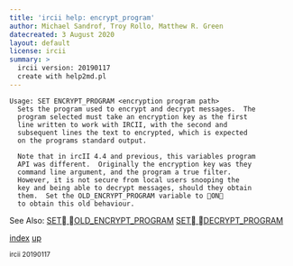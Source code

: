 ```yaml
---
title: 'ircii help: encrypt_program'
author: Michael Sandrof, Troy Rollo, Matthew R. Green
datecreated: 3 August 2020
layout: default
license: ircii
summary: >
  ircii version: 20190117
  create with help2md.pl
---
```

```
Usage: SET ENCRYPT_PROGRAM <encryption program path>
  Sets the program used to encrypt and decrypt messages.  The
  program selected must take an encryption key as the first
  line written to work with IRCII, with the second and
  subsequent lines the text to encrypted, which is expected
  on the programs standard output.

  Note that in ircII 4.4 and previous, this variables program
  API was different.  Originally the encryption key was they
  command line argument, and the program a true filter.
  However, it is not secure from local users snooping the
  key and being able to decrypt messages, should they obtain
  them.  Set the OLD_ENCRYPT_PROGRAM variable to ON
  to obtain this old behaviour.
```
See Also:
  [SET OLD_ENCRYPT_PROGRAM](../set/old_encrypt_program.html)
  [SET DECRYPT_PROGRAM](../set/decrypt_program.html)

[index](index.html)
[up](..)

<small> ircii 20190117 </small>
